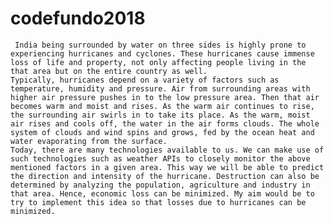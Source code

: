 # codefundo2018

     India being surrounded by water on three sides is highly prone to experiencing hurricanes and cyclones. These hurricanes cause immense loss of life and property, not only affecting people living in the that area but on the entire country as well. 
    Typically, hurricanes depend on a variety of factors such as temperature, humidity and pressure. Air from surrounding areas with higher air pressure pushes in to the low pressure area. Then that air becomes warm and moist and rises. As the warm air continues to rise, the surrounding air swirls in to take its place. As the warm, moist air rises and cools off, the water in the air forms clouds. The whole system of clouds and wind spins and grows, fed by the ocean heat and water evaporating from the surface.
    Today, there are many technologies available to us. We can make use of such technologies such as weather APIs to closely monitor the above mentioned factors in a given area. This way we will be able to predict the direction and intensity of the hurricane. Destruction can also be determined by analyzing the population, agriculture and industry in that area. Hence, economic loss can be minimized. My aim would be to try to implement this idea so that losses due to hurricanes can be minimized.  
